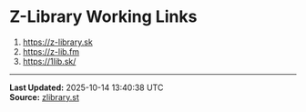 # Z-Library Working Links

1. https://z-library.sk
2. https://z-lib.fm
3. https://1lib.sk/

---
**Last Updated:** 2025-10-14 13:40:38 UTC  
**Source:** [zlibrary.st](https://zlibrary.st/new-z-library-official-website-links)

